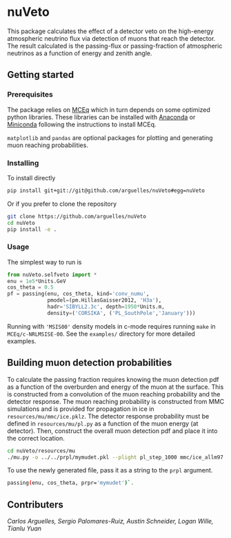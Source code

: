 # nuVeto

This package calculates the effect of a detector veto on the high-energy atmospheric neutrino flux via detection of muons that reach the detector. The result calculated is the passing-flux or passing-fraction of atmospheric neutrinos as a function of energy and zenith angle. 

## Getting started

### Prerequisites

The package relies on [MCEq](https://github.com/afedynitch/MCEq/) which in turn depends on some optimized python libraries. These libraries can be installed with [Anaconda](http://continuum.io/downloads) or [Miniconda](http://conda.pydata.org/miniconda.html) following the instructions to install MCEq.

`matplotlib` and `pandas` are optional packages for plotting and generating muon reaching probabilities.

### Installing

To install directly
```bash
pip install git+git://git@github.com/arguelles/nuVeto#egg=nuVeto
```

Or if you prefer to clone the repository
```bash
git clone https://github.com/arguelles/nuVeto
cd nuVeto
pip install -e .
```

### Usage

The simplest way to run is

```python
from nuVeto.selfveto import *
enu = 1e5*Units.GeV
cos_theta = 0.5
pf = passing(enu, cos_theta, kind='conv_numu',
             pmodel=(pm.HillasGaisser2012, 'H3a'),
             hadr='SIBYLL2.3c', depth=1950*Units.m,
             density=('CORSIKA', ('PL_SouthPole','January')))
```

Running with `'MSIS00'` density models in c-mode requires running `make` in `MCEq/c-NRLMSISE-00`. See the `examples/` directory for more detailed examples.

## Building muon detection probabilities

To calculate the passing fraction requires knowing the muon detection pdf as a function of the overburden and energy of the muon at the surface. This is constructed from a convolution of the muon reaching probability and the detector response. The muon reaching probability is constructed from MMC simulations and is provided for propagation in ice in `resources/mu/mmc/ice.pklz`. The detector response probability must be defined in `resources/mu/pl.py` as a function of the muon energy (at detector). Then, construct the overall muon detection pdf and place it into the correct location.

```bash
cd nuVeto/resources/mu
./mu.py -o ../../prpl/mymudet.pkl --plight pl_step_1000 mmc/ice_allm97.pklz
```

To use the newly generated file, pass it as a string to the `prpl` argument.
```bash
passing(enu, cos_theta, prpr='mymudet')`.
```

## Contributers
_Carlos Arguelles, Sergio Palomares-Ruiz, Austin Schneider, Logan Wille, Tianlu Yuan_
